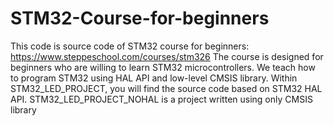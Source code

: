 # STM32-Course-for-beginners
This code is source code of STM32 course for beginners: https://www.steppeschool.com/courses/stm326
The course is designed for beginners who are willing to learn STM32 microcontrollers. 
We teach how to program STM32 using HAL API and low-level CMSIS library. 
Within STM32_LED_PROJECT, you will find the source code based on STM32 HAL API. 
STM32_LED_PROJECT_NOHAL is a project written using only CMSIS library
